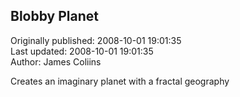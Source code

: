 ## Blobby Planet  
Originally published: 2008-10-01 19:01:35  
Last updated: 2008-10-01 19:01:35  
Author: James Coliins  
  
Creates an imaginary planet with a fractal geography